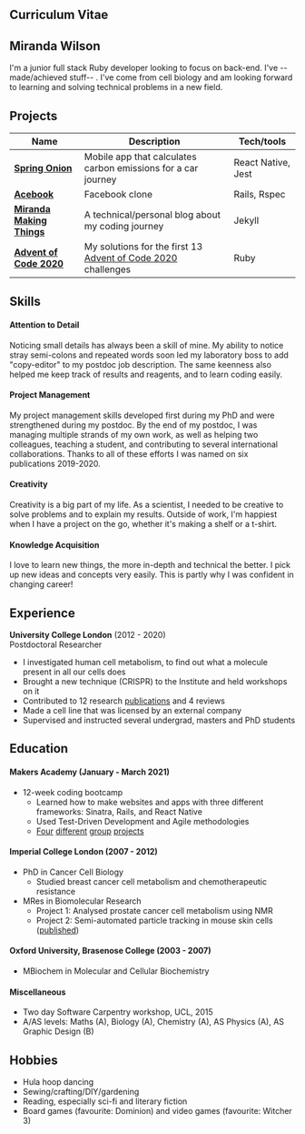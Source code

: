 ## Curriculum Vitae

## Miranda Wilson

I'm a junior full stack Ruby developer looking to focus on back-end. I've --made/achieved stuff-- . I've come from cell biology and am looking forward to learning and solving technical problems in a new field.

## Projects

| Name                         | Description       | Tech/tools        |
| ---------------------------- | ----------------- | ----------------- |
| [**Spring Onion**](https://github.com/mscwilson/SmellsLikeGreenSpirit)| Mobile app that calculates carbon emissions for a car journey | React Native, Jest |
| [**Acebook**](https://github.com/mscwilson/acebook-poke) | Facebook clone | Rails, Rspec              |
| [**Miranda Making Things**](https://github.com/mscwilson/blog) | A technical/personal blog about my coding journey | Jekyll              |
| [**Advent of Code 2020**](https://github.com/mscwilson/AdventOfCode2020) | My solutions for the first 13 [Advent of Code 2020](https://adventofcode.com/2020) challenges | Ruby              |


## Skills
#### Attention to Detail
Noticing small details has always been a skill of mine. My ability to notice stray semi-colons and repeated words soon led my laboratory boss to add "copy-editor" to my postdoc job description. The same keenness also helped me keep track of results and reagents, and to learn coding easily.

#### Project Management
My project management skills developed first during my PhD and were strengthened during my postdoc. By the end of my postdoc, I was managing multiple strands of my own work, as well as helping two colleagues, teaching a student, and contributing to several international collaborations. Thanks to all of these efforts I was named on six publications 2019-2020. 

#### Creativity
Creativity is a big part of my life. As a scientist, I needed to be creative to solve problems and to explain my results. Outside of work, I'm happiest when I have a project on the go, whether it's making a shelf or a t-shirt.

#### Knowledge Acquisition
I love to learn new things, the more in-depth and technical the better. I pick up new ideas and concepts very easily. This is partly why I was confident in changing career!

## Experience

**University College London** (2012 - 2020)  
Postdoctoral Researcher
- I investigated human cell metabolism, to find out what a molecule present in all our cells does
- Brought a new technique (CRISPR) to the Institute and held workshops on it
- Contributed to 12 research [publications](https://scholar.google.co.uk/citations?hl=en&user=QGM8HrIAAAAJ&sortby=pubdate&view_op=list_works&gmla=AJsN-F55fwaEBoXoMg2SHNuxiAhedJovNjBzgnuoEyHdgG5zaIv-Yot4D_A8bwFxogjlZeLF642MM0xsKGW-xoadYS54YfCzc3EGa4vgcHRKKgHXKo1Dpw4) and 4 reviews
- Made a cell line that was licensed by an external company
- Supervised and instructed several undergrad, masters and PhD students

## Education

#### Makers Academy (January - March 2021)

- 12-week coding bootcamp
  - Learned how to make websites and apps with three different frameworks: Sinatra, Rails, and React Native
  - Used Test-Driven Development and Agile methodologies
  - [Four](https://github.com/mscwilson/makersbnb) [different](https://github.com/mscwilson/notes) [group](https://github.com/mscwilson/acebook-poke) [projects](https://github.com/mscwilson/SmellsLikeGreenSpirit)

#### Imperial College London (2007 - 2012)

- PhD in Cancer Cell Biology
  - Studied breast cancer cell metabolism and chemotherapeutic resistance
- MRes in Biomolecular Research
  - Project 1: Analysed prostate cancer cell metabolism using NMR
  - Project 2: Semi-automated particle tracking in mouse skin cells ([published](https://onlinelibrary.wiley.com/doi/full/10.1111/j.1600-0854.2011.01283.x))

#### Oxford University, Brasenose College (2003 - 2007)

- MBiochem in Molecular and Cellular Biochemistry

#### Miscellaneous

 - Two day Software Carpentry workshop, UCL, 2015
 - A/AS levels: Maths (A), Biology (A), Chemistry (A), AS Physics (A), AS Graphic Design (B)

## Hobbies

- Hula hoop dancing
- Sewing/crafting/DIY/gardening
- Reading, especially sci-fi and literary fiction
- Board games (favourite: Dominion) and video games (favourite: Witcher 3)
